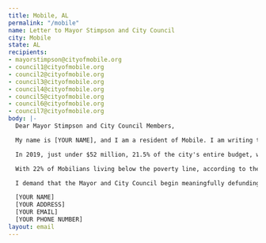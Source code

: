 ```yaml
---
title: Mobile, AL
permalink: "/mobile"
name: Letter to Mayor Stimpson and City Council
city: Mobile
state: AL
recipients:
- mayorstimpson@cityofmobile.org
- council1@cityofmobile.org
- council2@cityofmobile.org
- council3@cityofmobile.org
- council4@cityofmobile.org
- council5@cityofmobile.org
- council6@cityofmobile.org
- council7@cityofmobile.org
body: |-
  Dear Mayor Stimpson and City Council Members,

  My name is [YOUR NAME], and I am a resident of Mobile. I am writing today to urge you to advocate for a meaningful reallocation of the city's expenditures: away from policing, and towards social programs and resources that our community desperately needs.

  In 2019, just under $52 million, 21.5% of the city's entire budget, went to the MPD. According to the proposed 2020 city budget, that amount is set to increase by nearly $6 million. The Mayor's Neighborhood Development Program, by contrast--responsible for the city's homeless and low-to-moderate income housing--has a total budget of about $1.5 million this year, less than 1% of the total city budget.

  With 22% of Mobilians living below the poverty line, according to the US Census Bureau, and surging unemployment due to COVID-19, the question, then, for the leaders of Mobile, is how do we want to address these issues? By devoting our time, energy, and resources to building a better community and addressing our actual societal needs, or by putting more cops with more weapons on the street, and letting them deal with it? The latter answer may have been more convenient in the past, but I believe we, as a city, must look to the future.

  I demand that the Mayor and City Council begin meaningfully defunding the Mobile Police Department and re-allocate those funds to programs proven to more effectively promote a safe, healthy, and equitable community: affordable housing programs, substance abuse services, and mental health services, among others. I demand a budget that reflects the actual needs of our community.

  [YOUR NAME]
  [YOUR ADDRESS]
  [YOUR EMAIL]
  [YOUR PHONE NUMBER]
layout: email
---
```


